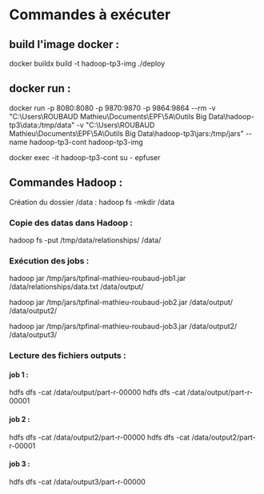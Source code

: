 # Commandes à exécuter

## build l'image docker : 
docker buildx build -t hadoop-tp3-img ./deploy

## docker run :
docker run -p 8080:8080 -p 9870:9870 -p 9864:9864 --rm -v "C:\Users\ROUBAUD Mathieu\Documents\EPF\5A\Outils Big Data\hadoop-tp3\data:/tmp/data" -v "C:\Users\ROUBAUD Mathieu\Documents\EPF\5A\Outils Big Data\hadoop-tp3\jars:/tmp/jars" --name hadoop-tp3-cont hadoop-tp3-img

docker exec -it hadoop-tp3-cont su - epfuser

## Commandes Hadoop :
Création du dossier /data :
hadoop fs -mkdir /data

### Copie des datas dans Hadoop :
hadoop fs -put /tmp/data/relationships/ /data/

### Exécution des jobs :
hadoop jar /tmp/jars/tpfinal-mathieu-roubaud-job1.jar /data/relationships/data.txt /data/output/

hadoop jar /tmp/jars/tpfinal-mathieu-roubaud-job2.jar /data/output/ /data/output2/

hadoop jar /tmp/jars/tpfinal-mathieu-roubaud-job3.jar /data/output2/ /data/output3/

### Lecture des fichiers outputs :
#### job 1 :
hdfs dfs -cat /data/output/part-r-00000
hdfs dfs -cat /data/output/part-r-00001
#### job 2 :
hdfs dfs -cat /data/output2/part-r-00000
hdfs dfs -cat /data/output2/part-r-00001
#### job 3 :
hdfs dfs -cat /data/output3/part-r-00000

